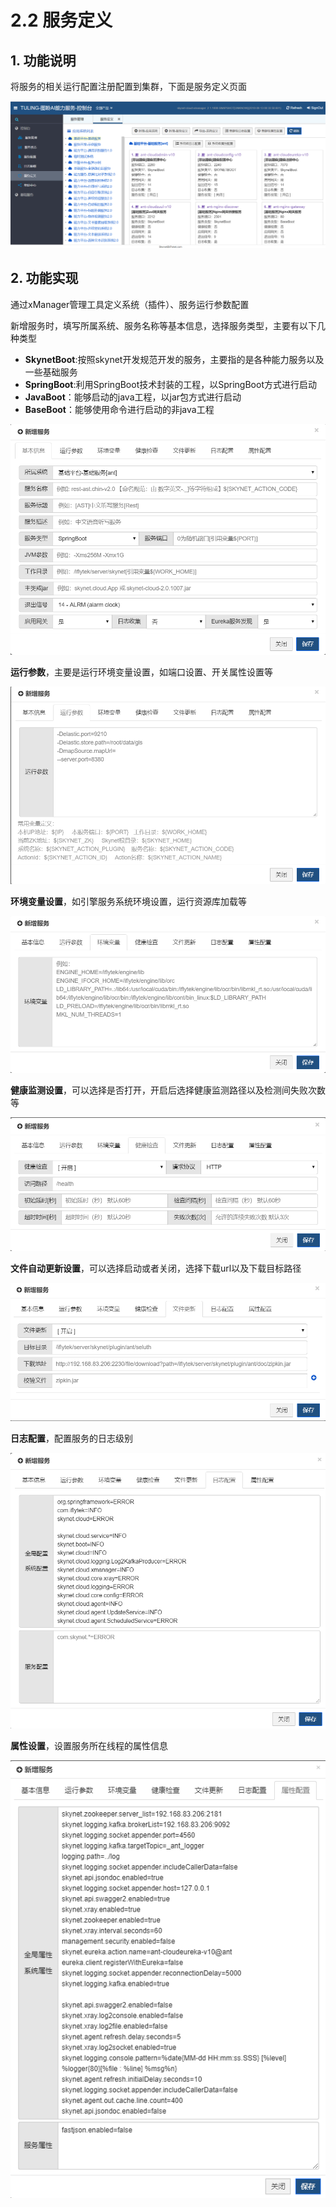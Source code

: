 # 2.2 服务定义

## 1. 功能说明

 将服务的相关运行配置注册配置到集群，下面是服务定义页面

![](../.gitbook/assets/image%20%2839%29.png)

## 2. 功能实现

通过xManager管理工具定义系统（插件）、服务运行参数配置

新增服务时，填写所属系统、服务名称等基本信息，选择服务类型，主要有以下几种类型

* **SkynetBoot**:按照skynet开发规范开发的服务，主要指的是各种能力服务以及一些基础服务
* **SpringBoot**:利用SpringBoot技术封装的工程，以SpringBoot方式进行启动
* **JavaBoot**：能够启动的java工程，以jar包方式进行启动
* **BaseBoot**：能够使用命令进行启动的非java工程

![](../.gitbook/assets/image%20%2813%29.png)

**运行参数**，主要是运行环境变量设置，如端口设置、开关属性设置等

![](../.gitbook/assets/image%20%2850%29.png)

**环境变量设置**，如引擎服务系统环境设置，运行资源库加载等

![](../.gitbook/assets/image%20%2833%29.png)

**健康监测设置**，可以选择是否打开，开启后选择健康监测路径以及检测间失败次数等

![](../.gitbook/assets/image%20%2856%29.png)

**文件自动更新设置**，可以选择启动或者关闭，选择下载url以及下载目标路径

![](../.gitbook/assets/image%20%2846%29.png)

**日志配置**，配置服务的日志级别

![](../.gitbook/assets/image%20%2865%29.png)

**属性设置**，设置服务所在线程的属性信息

![](../.gitbook/assets/image%20%2840%29.png)

